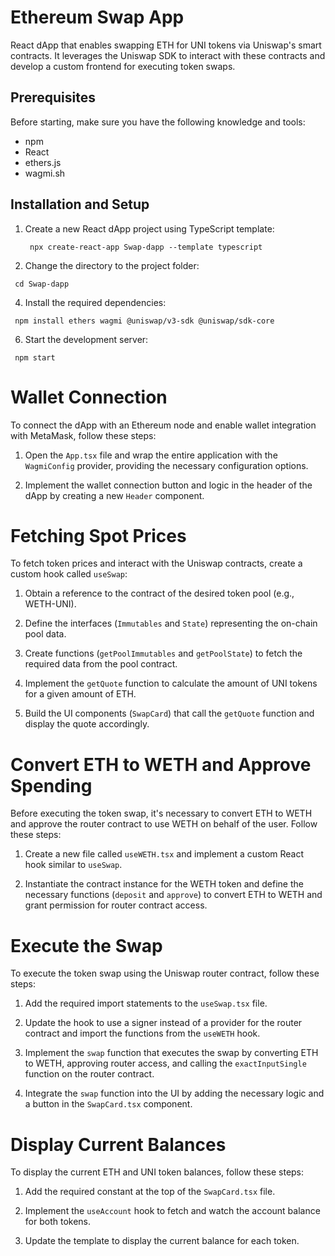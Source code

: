 # Ethereum Swap App

React dApp that enables swapping ETH for UNI tokens via Uniswap's smart contracts. It leverages the Uniswap SDK to interact with these contracts and develop a custom frontend for executing token swaps.

## Prerequisites

Before starting, make sure you have the following knowledge and tools:

* npm
* React
* ethers.js
* wagmi.sh

## Installation and Setup

1. Create a new React dApp project using TypeScript template:
   
   ` npx create-react-app Swap-dapp --template typescript`

2. Change the directory to the project folder:
   
  ` cd Swap-dapp`

4. Install the required dependencies:
   
  ` npm install ethers wagmi @uniswap/v3-sdk @uniswap/sdk-core`


6. Start the development server:

  ` npm start`

  

# Wallet Connection

To connect the dApp with an Ethereum node and enable wallet integration with MetaMask, follow these steps:

1. Open the `App.tsx` file and wrap the entire application with the `WagmiConfig` provider, providing the necessary configuration options.

2. Implement the wallet connection button and logic in the header of the dApp by creating a new `Header` component.

# Fetching Spot Prices

To fetch token prices and interact with the Uniswap contracts, create a custom hook called `useSwap`:

1. Obtain a reference to the contract of the desired token pool (e.g., WETH-UNI).

2. Define the interfaces (`Immutables` and `State`) representing the on-chain pool data.

3. Create functions (`getPoolImmutables` and `getPoolState`) to fetch the required data from the pool contract.

4. Implement the `getQuote` function to calculate the amount of UNI tokens for a given amount of ETH.

5. Build the UI components (`SwapCard`) that call the `getQuote` function and display the quote accordingly.

# Convert ETH to WETH and Approve Spending

Before executing the token swap, it's necessary to convert ETH to WETH and approve the router contract to use WETH on behalf of the user. Follow these steps:

1. Create a new file called `useWETH.tsx` and implement a custom React hook similar to `useSwap`.

2. Instantiate the contract instance for the WETH token and define the necessary functions (`deposit` and `approve`) to convert ETH to WETH and grant permission for router contract access.

# Execute the Swap

To execute the token swap using the Uniswap router contract, follow these steps:

1. Add the required import statements to the `useSwap.tsx` file.

2. Update the hook to use a signer instead of a provider for the router contract and import the functions from the `useWETH` hook.

3. Implement the `swap` function that executes the swap by converting ETH to WETH, approving router access, and calling the `exactInputSingle` function on the router contract.

4. Integrate the `swap` function into the UI by adding the necessary logic and a button in the `SwapCard.tsx` component.

# Display Current Balances

To display the current ETH and UNI token balances, follow these steps:

1. Add the required constant at the top of the `SwapCard.tsx` file.

2. Implement the `useAccount` hook to fetch and watch the account balance for both tokens.

3. Update the template to display the current balance for each token.

